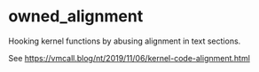 # owned_alignment
Hooking kernel functions by abusing alignment in text sections.

See https://vmcall.blog/nt/2019/11/06/kernel-code-alignment.html
